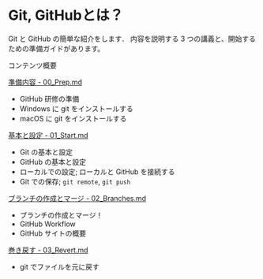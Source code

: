 # Git, GitHubとは？

Git と GitHub の簡単な紹介をします．
内容を説明する 3 つの講義と、開始するための準備ガイドがあります。

コンテンツ概要

[準備内容 - 00_Prep.md](00_Prep.md)
  * GitHub 研修の準備
  * Windows に git をインストールする
  * macOS に git をインストールする

[基本と設定 - 01_Start.md](01_Start.md)
  * Git の基本と設定
  * GitHub の基本と設定
  * ローカルでの設定; ローカルと GitHub を接続する
  * Git での保存; `git remote`, `git push`

[ブランチの作成とマージ - 02_Branches.md](02_Branches.md)
  * ブランチの作成とマージ！
  * GitHub Workflow
  * GitHub サイトの概要

[巻き戻す - 03_Revert.md](03_Revert.md)
  * git でファイルを元に戻す
